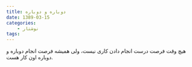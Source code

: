 ```yaml
---
title: دوباره و دوباره
date: 1389-03-15
categories:
    - نوشتار
tags:
---
```


هیچ وقت فرصت درست انجام دادن کاری نیست، ولی همیشه فرصت انجام دوباره و دوباره اون کار هست.
